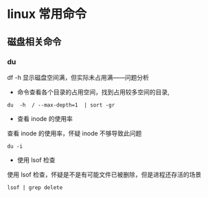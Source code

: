 # linux 常用命令

## 磁盘相关命令

### du

df -h 显示磁盘空间满，但实际未占用满——问题分析

- 命令查看各个目录的占用空间，找到占用较多空间的目录,

```aidl
du  -h  / --max-depth=1  | sort -gr
```

- 查看 inode 的使用率

查看 inode 的使用率，怀疑 inode 不够导致此问题

```aidl
du -i
```

- 使用 lsof 检查

使用 lsof 检查，怀疑是不是有可能文件已被删除，但是进程还存活的场景

```aidl
lsof | grep delete
```


